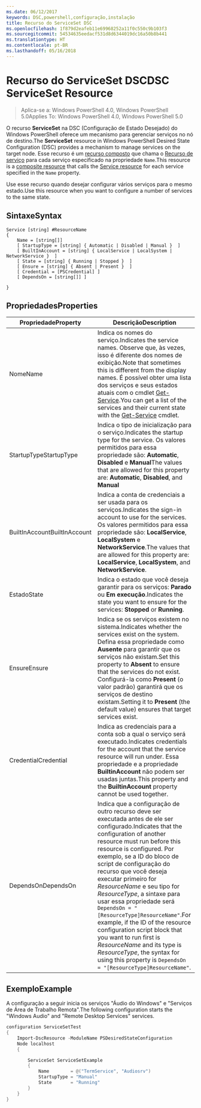 ```yaml
---
ms.date: 06/12/2017
keywords: DSC,powershell,configuração,instalação
title: Recurso do ServiceSet DSC
ms.openlocfilehash: 1f879d2eafeb11e69968252a11f0c550c9b103f3
ms.sourcegitcommit: 54534635eedacf531d8d6344019dc16a50b8b441
ms.translationtype: HT
ms.contentlocale: pt-BR
ms.lasthandoff: 05/16/2018
---
```

# <a name="dsc-serviceset-resource"></a><span data-ttu-id="681b5-103">Recurso do ServiceSet DSC</span><span class="sxs-lookup"><span data-stu-id="681b5-103">DSC ServiceSet Resource</span></span>

> <span data-ttu-id="681b5-104">Aplica-se a: Windows PowerShell 4.0, Windows PowerShell 5.0</span><span class="sxs-lookup"><span data-stu-id="681b5-104">Applies To: Windows PowerShell 4.0, Windows PowerShell 5.0</span></span>


<span data-ttu-id="681b5-105">O recurso **ServiceSet** na DSC (Configuração de Estado Desejado) do Windows PowerShell oferece um mecanismo para gerenciar serviços no nó de destino.</span><span class="sxs-lookup"><span data-stu-id="681b5-105">The **ServiceSet** resource in Windows PowerShell Desired State Configuration (DSC) provides a mechanism to manage services on the target node.</span></span> <span data-ttu-id="681b5-106">Esse recurso é um [recurso composto](authoringResourceComposite.md) que chama o [Recurso de serviço](serviceResource.md) para cada serviço especificado na propriedade `Name`.</span><span class="sxs-lookup"><span data-stu-id="681b5-106">This resource is a [composite resource](authoringResourceComposite.md) that calls the [Service resource](serviceResource.md) for each service specified in the `Name` property.</span></span>

<span data-ttu-id="681b5-107">Use esse recurso quando desejar configurar vários serviços para o mesmo estado.</span><span class="sxs-lookup"><span data-stu-id="681b5-107">Use this resource when you want to configure a number of services to the same state.</span></span>

## <a name="syntax"></a><span data-ttu-id="681b5-108">Sintaxe</span><span class="sxs-lookup"><span data-stu-id="681b5-108">Syntax</span></span>

```
Service [string] #ResourceName
{
    Name = [string[]]
    [ StartupType = [string] { Automatic | Disabled | Manual }  ]
    [ BuiltInAccount = [string] { LocalService | LocalSystem | NetworkService }  ]
    [ State = [string] { Running | Stopped }  ]
    [ Ensure = [string] { Absent | Present }  ]
    [ Credential = [PSCredential] ]
    [ DependsOn = [string[]] ]

}
```

## <a name="properties"></a><span data-ttu-id="681b5-109">Propriedades</span><span class="sxs-lookup"><span data-stu-id="681b5-109">Properties</span></span>

|  <span data-ttu-id="681b5-110">Propriedade</span><span class="sxs-lookup"><span data-stu-id="681b5-110">Property</span></span>  |  <span data-ttu-id="681b5-111">Descrição</span><span class="sxs-lookup"><span data-stu-id="681b5-111">Description</span></span>   |
|---|---|
| <span data-ttu-id="681b5-112">Nome</span><span class="sxs-lookup"><span data-stu-id="681b5-112">Name</span></span>| <span data-ttu-id="681b5-113">Indica os nomes do serviço.</span><span class="sxs-lookup"><span data-stu-id="681b5-113">Indicates the service names.</span></span> <span data-ttu-id="681b5-114">Observe que, às vezes, isso é diferente dos nomes de exibição.</span><span class="sxs-lookup"><span data-stu-id="681b5-114">Note that sometimes this is different from the display names.</span></span> <span data-ttu-id="681b5-115">É possível obter uma lista dos serviços e seus estados atuais com o cmdlet [Get-Service](https://technet.microsoft.com/library/hh849804.aspx).</span><span class="sxs-lookup"><span data-stu-id="681b5-115">You can get a list of the services and their current state with the [Get-Service](https://technet.microsoft.com/library/hh849804.aspx) cmdlet.</span></span>|
| <span data-ttu-id="681b5-116">StartupType</span><span class="sxs-lookup"><span data-stu-id="681b5-116">StartupType</span></span>| <span data-ttu-id="681b5-117">Indica o tipo de inicialização para o serviço.</span><span class="sxs-lookup"><span data-stu-id="681b5-117">Indicates the startup type for the service.</span></span> <span data-ttu-id="681b5-118">Os valores permitidos para essa propriedade são: **Automatic**, **Disabled** e **Manual**</span><span class="sxs-lookup"><span data-stu-id="681b5-118">The values that are allowed for this property are: **Automatic**, **Disabled**, and **Manual**</span></span>|
| <span data-ttu-id="681b5-119">BuiltInAccount</span><span class="sxs-lookup"><span data-stu-id="681b5-119">BuiltInAccount</span></span>| <span data-ttu-id="681b5-120">Indica a conta de credenciais a ser usada para os serviços.</span><span class="sxs-lookup"><span data-stu-id="681b5-120">Indicates the sign-in account to use for the services.</span></span> <span data-ttu-id="681b5-121">Os valores permitidos para essa propriedade são: **LocalService**, **LocalSystem** e **NetworkService**.</span><span class="sxs-lookup"><span data-stu-id="681b5-121">The values that are allowed for this property are: **LocalService**, **LocalSystem**, and **NetworkService**.</span></span>|
| <span data-ttu-id="681b5-122">Estado</span><span class="sxs-lookup"><span data-stu-id="681b5-122">State</span></span>| <span data-ttu-id="681b5-123">Indica o estado que você deseja garantir para os serviços: **Parado** ou **Em execução**.</span><span class="sxs-lookup"><span data-stu-id="681b5-123">Indicates the state you want to ensure for the services: **Stopped** or **Running**.</span></span>|
| <span data-ttu-id="681b5-124">Ensure</span><span class="sxs-lookup"><span data-stu-id="681b5-124">Ensure</span></span>| <span data-ttu-id="681b5-125">Indica se os serviços existem no sistema.</span><span class="sxs-lookup"><span data-stu-id="681b5-125">Indicates whether the services exist on the system.</span></span> <span data-ttu-id="681b5-126">Defina essa propriedade como **Ausente** para garantir que os serviços não existam.</span><span class="sxs-lookup"><span data-stu-id="681b5-126">Set this property to **Absent** to ensure that the services do not exist.</span></span> <span data-ttu-id="681b5-127">Configurá-la como **Present** (o valor padrão) garantirá que os serviços de destino existam.</span><span class="sxs-lookup"><span data-stu-id="681b5-127">Setting it to **Present** (the default value) ensures that target services exist.</span></span>|
| <span data-ttu-id="681b5-128">Credential</span><span class="sxs-lookup"><span data-stu-id="681b5-128">Credential</span></span>| <span data-ttu-id="681b5-129">Indica as credenciais para a conta sob a qual o serviço será executado.</span><span class="sxs-lookup"><span data-stu-id="681b5-129">Indicates credentials for the account that the service resource will run under.</span></span> <span data-ttu-id="681b5-130">Essa propriedade e a propriedade **BuiltinAccount** não podem ser usadas juntas.</span><span class="sxs-lookup"><span data-stu-id="681b5-130">This property and the **BuiltinAccount** property cannot be used together.</span></span>|
| <span data-ttu-id="681b5-131">DependsOn</span><span class="sxs-lookup"><span data-stu-id="681b5-131">DependsOn</span></span>| <span data-ttu-id="681b5-132">Indica que a configuração de outro recurso deve ser executada antes de ele ser configurado.</span><span class="sxs-lookup"><span data-stu-id="681b5-132">Indicates that the configuration of another resource must run before this resource is configured.</span></span> <span data-ttu-id="681b5-133">Por exemplo, se a ID do bloco de script de configuração do recurso que você deseja executar primeiro for *ResourceName* e seu tipo for *ResourceType*, a sintaxe para usar essa propriedade será `DependsOn = "[ResourceType]ResourceName"`.</span><span class="sxs-lookup"><span data-stu-id="681b5-133">For example, if the ID of the resource configuration script block that you want to run first is *ResourceName* and its type is *ResourceType*, the syntax for using this property is `DependsOn = "[ResourceType]ResourceName"`.</span></span>|



## <a name="example"></a><span data-ttu-id="681b5-134">Exemplo</span><span class="sxs-lookup"><span data-stu-id="681b5-134">Example</span></span>

<span data-ttu-id="681b5-135">A configuração a seguir inicia os serviços "Áudio do Windows" e "Serviços de Área de Trabalho Remota".</span><span class="sxs-lookup"><span data-stu-id="681b5-135">The following configuration starts the "Windows Audio" and "Remote Desktop Services" services.</span></span>

```powershell
configuration ServiceSetTest
{
    Import-DscResource -ModuleName PSDesiredStateConfiguration
    Node localhost
    {

        ServiceSet ServiceSetExample
        {
            Name        = @("TermService", "Audiosrv")
            StartupType = "Manual"
            State       = "Running"
        }
    }
}
```